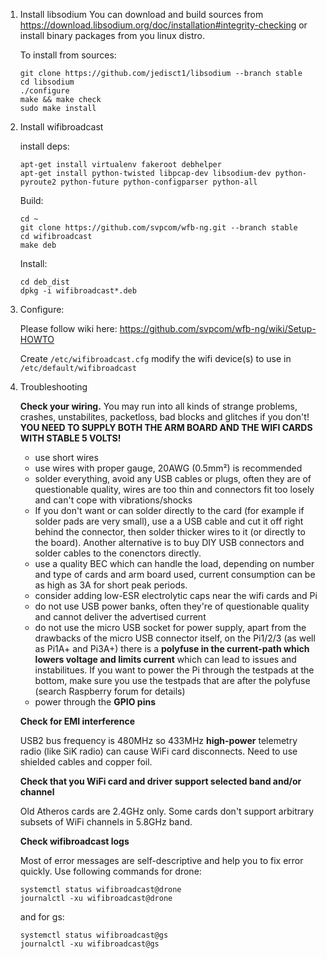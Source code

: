 1. Install libsodium
You can download and build sources from https://download.libsodium.org/doc/installation#integrity-checking
or install binary packages from you linux distro.

   To install from sources:
   ```
   git clone https://github.com/jedisct1/libsodium --branch stable
   cd libsodium
   ./configure
   make && make check
   sudo make install
   ```

2. Install wifibroadcast

   install deps:
   ```
   apt-get install virtualenv fakeroot debhelper
   apt-get install python-twisted libpcap-dev libsodium-dev python-pyroute2 python-future python-configparser python-all
   ```

   Build:

   ```
   cd ~
   git clone https://github.com/svpcom/wfb-ng.git --branch stable
   cd wifibroadcast
   make deb
   ```

   Install:
   ```
   cd deb_dist
   dpkg -i wifibroadcast*.deb
   ```

3. Configure:

   Please follow wiki here:
   https://github.com/svpcom/wfb-ng/wiki/Setup-HOWTO

   Create `/etc/wifibroadcast.cfg`
   modify the wifi device(s) to use in `/etc/default/wifibroadcast`

4. Troubleshooting

   **Check your wiring.** You may run into all kinds of strange problems, crashes, unstabilites, packetloss, bad blocks and glitches if you don't! **YOU NEED TO SUPPLY BOTH THE ARM BOARD AND THE WIFI CARDS WITH STABLE 5 VOLTS!**

   -  use short wires
   -  use wires with proper gauge, 20AWG (0.5mm²) is recommended
   -  solder everything, avoid any USB cables or plugs, often they are of questionable quality, wires are too thin and connectors fit too losely and can't cope with vibrations/shocks
   -  If you don't want or can solder directly to the card (for example if solder pads are very small), use a a USB cable and cut it off right behind the connector, then solder thicker wires to it (or directly to the board). Another alternative is to buy DIY USB connectors and solder cables to the conenctors directly.
   -  use a quality BEC which can handle the load, depending on number and type of cards and arm board used, current consumption can be as high as 3A for short peak periods.
   - consider adding low-ESR electrolytic caps near the wifi cards and Pi
   - do not use USB power banks, often they're of questionable quality and cannot deliver the advertised current
   - do not use the micro USB socket for power supply, apart from the drawbacks of the micro USB connector itself, on the Pi1/2/3 (as well as Pi1A+ and Pi3A+) there is a **polyfuse in the current-path which lowers voltage and limits current** which can lead to issues and instabilitues. If you want to power the Pi through the testpads at the bottom, make sure you use the testpads that are after the polyfuse (search Raspberry forum for details)
   - power through the **GPIO pins**

   **Check for EMI interference**

   USB2 bus frequency is 480MHz so 433MHz **high-power** telemetry radio (like SiK radio) can cause WiFi card disconnects. Need to use shielded cables and copper foil.

   **Check that you WiFi card and driver support selected band and/or channel**

   Old Atheros cards are 2.4GHz only. Some cards don't support arbitrary subsets of WiFi channels in 5.8GHz band.

   **Check wifibroadcast logs**

   Most of error messages are self-descriptive and help you to fix error quickly. Use following commands for drone:
   ```
   systemctl status wifibroadcast@drone
   journalctl -xu wifibroadcast@drone
   ```
   and for gs:
   ```
   systemctl status wifibroadcast@gs
   journalctl -xu wifibroadcast@gs
   ```